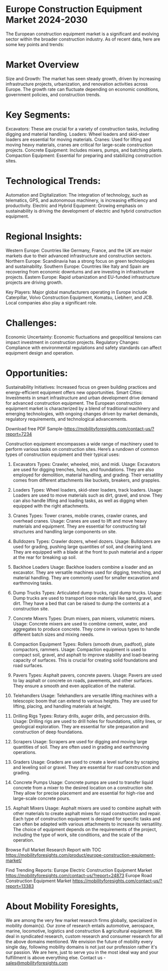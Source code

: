 # Europe Construction Equipment Market 2024-2030

The European construction equipment market is a significant and evolving sector within the broader construction industry. As of recent data, here are some key points and trends:

# Market Overview
Size and Growth: The market has seen steady growth, driven by increasing infrastructure projects, urbanization, and renovation activities across Europe. The growth rate can fluctuate depending on economic conditions, government policies, and construction trends.

# Key Segments:
Excavators: These are crucial for a variety of construction tasks, including digging and material handling.
Loaders: Wheel loaders and skid-steer loaders are essential for moving materials.
Cranes: Used for lifting and moving heavy materials, cranes are critical for large-scale construction projects.
Concrete Equipment: Includes mixers, pumps, and batching plants.
Compaction Equipment: Essential for preparing and stabilizing construction sites.

# Technological Trends:
Automation and Digitalization: The integration of technology, such as telematics, GPS, and autonomous machinery, is increasing efficiency and productivity.
Electric and Hybrid Equipment: Growing emphasis on sustainability is driving the development of electric and hybrid construction equipment.

# Regional Insights:
Western Europe: Countries like Germany, France, and the UK are major markets due to their advanced infrastructure and construction sectors.
Northern Europe: Scandinavia has a strong focus on green technologies and sustainability.
Southern Europe: Countries like Italy and Spain are recovering from economic downturns and are investing in infrastructure projects.
Eastern Europe: Rapid urbanization and EU-funded infrastructure projects are driving growth.

Key Players: Major global manufacturers operating in Europe include Caterpillar, Volvo Construction Equipment, Komatsu, Liebherr, and JCB. Local companies also play a significant role.

# Challenges:
Economic Uncertainty: Economic fluctuations and geopolitical tensions can impact investment in construction projects.
Regulatory Changes: Compliance with environmental regulations and safety standards can affect equipment design and operation.

# Opportunities:
Sustainability Initiatives: Increased focus on green building practices and energy-efficient equipment offers new opportunities.
Smart Cities: Investments in smart infrastructure and urban development drive demand for advanced construction equipment.
The European construction equipment market is characterized by a blend of traditional machinery and emerging technologies, with ongoing changes driven by market demands, regulatory requirements, and technological advancements.

Download free PDF Sample-https://mobilityforesights.com/contact-us/?report=7234


Construction equipment encompasses a wide range of machinery used to perform various tasks on construction sites. Here’s a rundown of common types of construction equipment and their typical uses:

1. Excavators
Types: Crawler, wheeled, mini, and midi.
Usage: Excavators are used for digging trenches, holes, and foundations. They are also employed for demolition, material handling, and grading. Their versatility comes from different attachments like buckets, breakers, and grapples.

3. Loaders
Types: Wheel loaders, skid-steer loaders, track loaders.
Usage: Loaders are used to move materials such as dirt, gravel, and snow. They can also handle lifting and loading tasks, as well as digging when equipped with the right attachments.

5. Cranes
Types: Tower cranes, mobile cranes, crawler cranes, and overhead cranes.
Usage: Cranes are used to lift and move heavy materials and equipment. They are essential for constructing tall structures and handling large components on site.

7. Bulldozers
Types: Crawler dozers, wheel dozers.
Usage: Bulldozers are used for grading, pushing large quantities of soil, and clearing land. They are equipped with a blade at the front to push material and a ripper at the rear for breaking up soil.

9. Backhoe Loaders
Usage: Backhoe loaders combine a loader and an excavator. They are versatile machines used for digging, trenching, and material handling. They are commonly used for smaller excavation and earthmoving tasks.

11. Dump Trucks
Types: Articulated dump trucks, rigid dump trucks.
Usage: Dump trucks are used to transport loose materials like sand, gravel, and dirt. They have a bed that can be raised to dump the contents at a construction site.

13. Concrete Mixers
Types: Drum mixers, pan mixers, volumetric mixers.
Usage: Concrete mixers are used to combine cement, water, and aggregates to produce concrete. They come in various types to handle different batch sizes and mixing needs.

15. Compaction Equipment
Types: Rollers (smooth drum, padfoot), plate compactors, rammers.
Usage: Compaction equipment is used to compact soil, gravel, and asphalt to improve stability and load-bearing capacity of surfaces. This is crucial for creating solid foundations and road surfaces.

17. Pavers
Types: Asphalt pavers, concrete pavers.
Usage: Pavers are used to lay asphalt or concrete on roads, pavements, and other surfaces. They ensure a smooth and even application of the material.

19. Telehandlers
Usage: Telehandlers are versatile lifting machines with a telescopic boom that can extend to various heights. They are used for lifting, placing, and handling materials at height.

21. Drilling Rigs
Types: Rotary drills, auger drills, and percussion drills.
Usage: Drilling rigs are used to drill holes for foundations, utility lines, or geological exploration. They are essential for site preparation and construction of deep foundations.

23. Scrapers
Usage: Scrapers are used for digging and moving large quantities of soil. They are often used in grading and earthmoving operations.

25. Graders
Usage: Graders are used to create a level surface by scraping and leveling soil or gravel. They are essential for road construction and grading.

27. Concrete Pumps
Usage: Concrete pumps are used to transfer liquid concrete from a mixer to the desired location on a construction site. They allow for precise placement and are essential for high-rise and large-scale concrete pours.

29. Asphalt Mixers
Usage: Asphalt mixers are used to combine asphalt with other materials to create asphalt mixes for road construction and repair.
Each type of construction equipment is designed for specific tasks and can often be adapted with various attachments to increase its versatility. The choice of equipment depends on the requirements of the project, including the type of work, site conditions, and the scale of the operation.

Browse Full Market Research Report with TOC https://mobilityforesights.com/product/europe-construction-equipment-market/

Find Trending Reports:
Europe Electric Construction Equipment Market https://mobilityforesights.com/contact-us/?report=24873
Europe Road Construction Equipment Market https://mobilityforesights.com/contact-us/?report=13383


# About Mobility Foresights,
We are among the very few market research firms globally, specialized in mobility domain(s). Our zone of research entails automotive, aerospace, marine, locomotive, logistics and construction & agricultural equipment. We deal in syndicated research, custom research and consumer research for all the above domains mentioned.
We envision the future of mobility every single day, following mobility domains is not just our profession rather it's our passion. We are here, just to serve you in the most ideal way and your fulfillment is above everything else. Contact us -  sales@mobilityforesights.com
